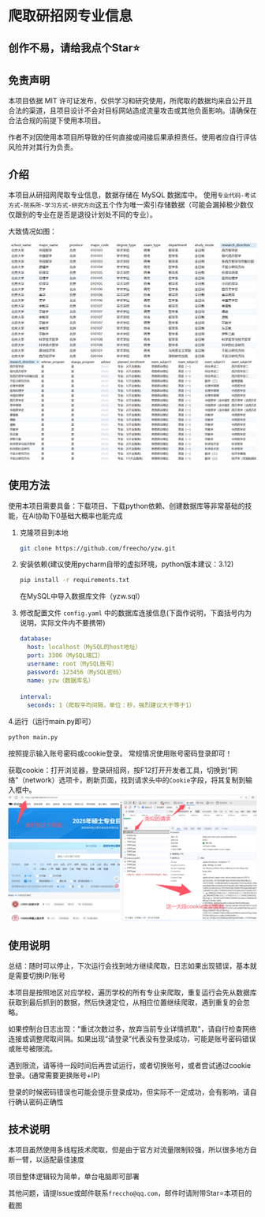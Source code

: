 # 爬取研招网专业信息
## 创作不易，请给我点个Star⭐️

## 免责声明
本项目依据 MIT 许可证发布，仅供学习和研究使用，所爬取的数据均来自公开且合法的渠道，且项目设计不会对目标网站造成流量攻击或其他负面影响。请确保在合法合规的前提下使用本项目。

作者不对因使用本项目所导致的任何直接或间接后果承担责任。使用者应自行评估风险并对其行为负责。


## 介绍
本项目从研招网爬取专业信息，数据存储在 MySQL 数据库中。
使用`专业代码-考试方式-院系所-学习方式-研究方向`这五个作为唯一索引存储数据（可能会漏掉极少数仅仅跟别的专业在是否是退役计划处不同的专业）。

大致情况如图：

![截图1](img/screenshot1.png)
![截图2](img/screenshot2.png)

## 使用方法
使用本项目需要具备：下载项目、下载python依赖、创建数据库等非常基础的技能，在Ai协助下0基础大概率也能完成

1. 克隆项目到本地
   ```bash
   git clone https://github.com/freecho/yzw.git
   ```
2. 安装依赖(建议使用pycharm自带的虚拟环境，python版本建议：3.12)
   ```bash
   pip install -r requirements.txt
   ```
   在MySQL中导入数据库文件（yzw.sql）


3. 修改配置文件 `config.yaml` 中的数据库连接信息(下面作说明，下面括号内为说明，实际文件内不要携带)
   ```yaml
   database:
     host: localhost（MySQL的host地址）
     port: 3306（MySQL端口）
     username: root（MySQL账号）
     password: 123456（MySQL密码）
     name: yzw（数据库名）
   
   interval:
     seconds: 1（爬取平均间隔，单位：秒，强烈建议大于等于1）
   ```
   
4.运行（运行main.py即可）
   ```bash
   python main.py
   ```
按照提示输入账号密码或cookie登录。
常规情况使用账号密码登录即可！

获取cookie：打开浏览器，登录研招网，按F12打开开发者工具，切换到“网络”（network）选项卡，刷新页面，找到请求头中的`Cookie`字段，将其复制到输入框中。
![图片](img/screenshot3.png)

## 使用说明
总结：随时可以停止，下次运行会找到地方继续爬取，日志如果出现错误，基本就是需要切换IP/账号

本项目是按照地区对应学校，遍历学校的所有专业来爬取，重复运行会先从数据库获取到最后抓到的数据，然后快速定位，从相应位置继续爬取，遇到重复的会忽略。

如果控制台日志出现：“重试次数过多，放弃当前专业详情抓取"，请自行检查网络连接或调整爬取间隔。如果出现“请登录”代表没有登录成功，可能是账号密码错误或账号被限流。

遇到限流，请等待一段时间后再尝试运行，或者切换账号，或者尝试通过cookie登录。(通常需要更换账号+IP)

登录的时候密码错误也可能会提示登录成功，但实际不一定成功，会有影响，请自行确认密码正确性


## 技术说明
本项目虽然使用多线程技术爬取，但是由于官方对流量限制较强，所以很多地方自断一臂，以适配最佳速度

项目整体逻辑较为简单，单台电脑即可部署

其他问题，请提Issue或邮件联系`freccho@qq.com`，邮件时请附带Star⭐️本项目的截图
